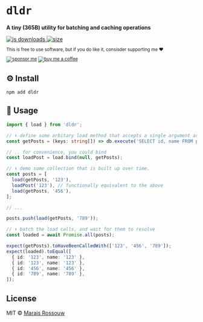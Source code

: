 <div align="left">

<samp>

# dldr

</samp>

**A tiny (365B) utility for batching and caching operations**

<a href="https://npm-stat.com/charts.html?package=dldr">
  <img src="https://badgen.net/npm/dm/dldr?labelColor=black&color=black&label=npm downloads" alt="js downloads"/>
</a>
<a href="https://bundlephobia.com/result?p=dldr">
  <img src="https://badgen.net/bundlephobia/minzip/dldr?labelColor=black&color=black" alt="size"/>
</a>

<br />

<sup>

This is free to use software, but if you do like it, consisder supporting me ❤️

[![sponsor me](https://badgen.net/badge/icon/sponsor?icon=github&label&color=gray)](https://github.com/sponsors/maraisr)
[![buy me a coffee](https://badgen.net/badge/icon/buymeacoffee?icon=buymeacoffee&label&color=gray)](https://www.buymeacoffee.com/marais)

</sup>

</div>

## ⚙️ Install

```shell
npm add dldr
```

## 🚀 Usage

```ts
import { load } from 'dldr';

// ⬇️ define some arbitary load method that accepts a single argument array of keys
const getPosts = (keys: string[]) => db.execute('SELECT id, name FROM posts WHERE id IN (?)', [keys]);

// .. for convenience, you could bind
const loadPost = load.bind(null, getPosts);

// ⬇️ demo some collection that is built up over time.
const posts = [
  load(getPosts, '123'),
  loadPost('123'), // functionally equivalent to the above
  load(getPosts, '456'),
];

// ...

posts.push(load(getPosts, '789'));

// ⬇️ batch the load calls, and wait for them to resolve
const loaded = await Promise.all(posts);

expect(getPosts).toHaveBeenCalledWith(['123', '456', '789']);
expect(loaded).toEqual([
  { id: '123', name: '123' },
  { id: '123', name: '123' },
  { id: '456', name: '456' },
  { id: '789', name: '789' },
]);
```

## License

MIT © [Marais Rossouw](https://marais.io)
